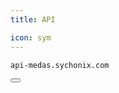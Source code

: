 ```yaml
---
title: API

icon: sym
---
```


<div class="code-block-wrapper"><!-- Note: Change nodename -->
  <pre><code>api-medas.sychonix.com</code></pre>
  <button class="copy-btn"><i class="fas fa-copy"></i></button>
</div>
